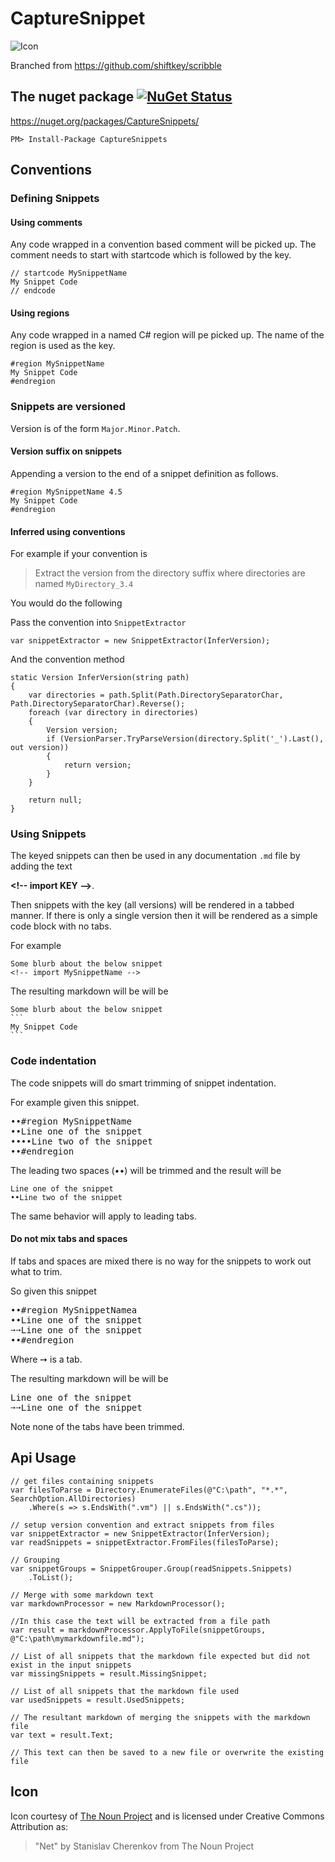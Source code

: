 CaptureSnippet
==============


![Icon](https://raw.github.com/SimonCropp/CaptureSnippet/master/Icons/package_icon.png)

Branched from https://github.com/shiftkey/scribble


## The nuget package  [![NuGet Status](http://img.shields.io/nuget/v/CaptureSnippets.svg?style=flat)](https://www.nuget.org/packages/CaptureSnippets/)

https://nuget.org/packages/CaptureSnippets/

    PM> Install-Package CaptureSnippets

## Conventions

### Defining Snippets 

#### Using comments

Any code wrapped in a convention based comment will be picked up. The comment needs to start with startcode which is followed by the key.

```
// startcode MySnippetName
My Snippet Code
// endcode
```

#### Using regions

Any code wrapped in a named C# region will pe picked up. The name of the region is used as the key.

```
#region MySnippetName
My Snippet Code
#endregion
```

### Snippets are versioned

Version is of the form `Major.Minor.Patch`.

#### Version suffix on snippets

Appending a version to the end of a snippet definition as follows.

```
#region MySnippetName 4.5
My Snippet Code
#endregion
```

#### Inferred using conventions

For example if your convention is 

> Extract the version from the directory suffix where directories are named `MyDirectory_3.4`

You would do the following

Pass the convention into `SnippetExtractor`

```
var snippetExtractor = new SnippetExtractor(InferVersion);
```

And the convention method

```
static Version InferVersion(string path)
{
    var directories = path.Split(Path.DirectorySeparatorChar, Path.DirectorySeparatorChar).Reverse();
    foreach (var directory in directories)
    {
        Version version;
        if (VersionParser.TryParseVersion(directory.Split('_').Last(), out version))
        {
            return version;
        }
    }

    return null;
}
```
 
### Using Snippets

The keyed snippets can then be used in any documentation `.md` file by adding the text

**&lt;!-- import KEY -->**.

Then snippets with the key (all versions) will be rendered in a tabbed manner. If there is only a single version then it will be rendered as a simple code block with no tabs.

For example 

<pre>
<code >Some blurb about the below snippet
&lt;!-- import MySnippetName --></code>
</pre>

The resulting markdown will be will be 

    Some blurb about the below snippet
    ```
    My Snippet Code
    ``` 

### Code indentation

The code snippets will do smart trimming of snippet indentation. 

For example given this snippet. 

<pre>
&#8226;&#8226;#region MySnippetName
&#8226;&#8226;Line one of the snippet
&#8226;&#8226;&#8226;&#8226;Line two of the snippet
&#8226;&#8226;#endregion
</pre>

The leading two spaces (&#8226;&#8226;) will be trimmed and the result will be 

```
Line one of the snippet
••Line two of the snippet
```

The same behavior will apply to leading tabs.

#### Do not mix tabs and spaces

If tabs and spaces are mixed there is no way for the snippets to work out what to trim.

So given this snippet 

<pre>
&#8226;&#8226;#region MySnippetNamea
&#8226;&#8226;Line one of the snippet
&#10137;&#10137;Line one of the snippet
&#8226;&#8226;#endregion
</pre>

Where &#10137; is a tab.

The resulting markdown will be will be 

<pre>
Line one of the snippet
&#10137;&#10137;Line one of the snippet
</pre>

Note none of the tabs have been trimmed.

## Api Usage

    // get files containing snippets
    var filesToParse = Directory.EnumerateFiles(@"C:\path", "*.*", SearchOption.AllDirectories)
        .Where(s => s.EndsWith(".vm") || s.EndsWith(".cs"));

    // setup version convention and extract snippets from files
    var snippetExtractor = new SnippetExtractor(InferVersion);
    var readSnippets = snippetExtractor.FromFiles(filesToParse);

    // Grouping
    var snippetGroups = SnippetGrouper.Group(readSnippets.Snippets)
        .ToList();

    // Merge with some markdown text
    var markdownProcessor = new MarkdownProcessor();

    //In this case the text will be extracted from a file path
    var result = markdownProcessor.ApplyToFile(snippetGroups, @"C:\path\mymarkdownfile.md");

    // List of all snippets that the markdown file expected but did not exist in the input snippets 
    var missingSnippets = result.MissingSnippet;

    // List of all snippets that the markdown file used
    var usedSnippets = result.UsedSnippets;

    // The resultant markdown of merging the snippets with the markdown file
    var text = result.Text;

    // This text can then be saved to a new file or overwrite the existing file

## Icon

Icon courtesy of [The Noun Project](http://thenounproject.com) and  is licensed under Creative Commons Attribution as: 

> "Net" by Stanislav Cherenkov from The Noun Project
